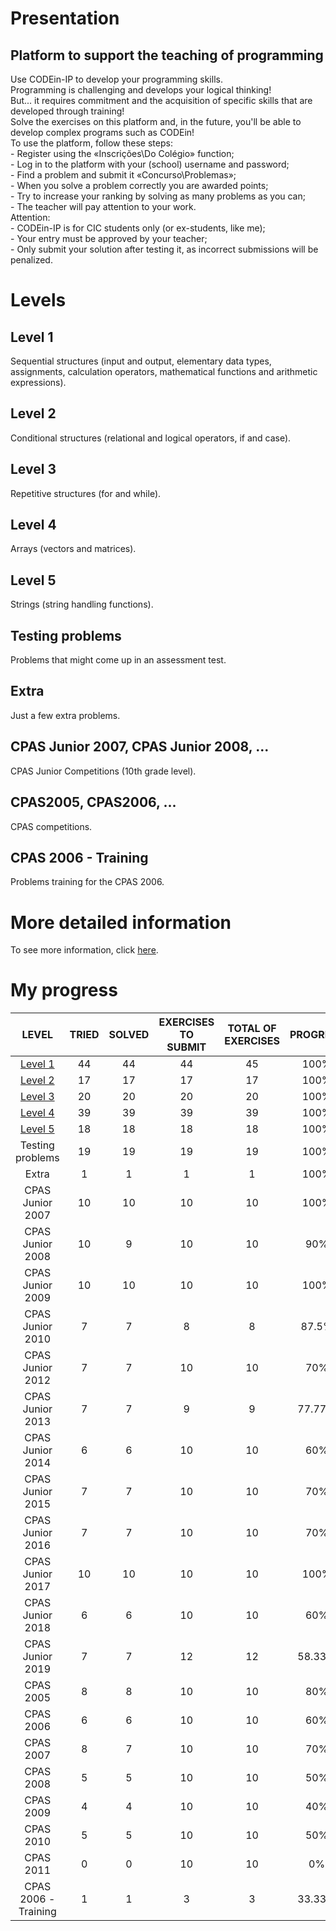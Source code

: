 # Presentation

## Platform to support the teaching of programming

<p>
	Use CODEin-IP to develop your programming skills.<br>
	Programming is challenging and develops your logical thinking!<br>
	But... it requires commitment and the acquisition of specific skills that are developed through training!<br>
	Solve the exercises on this platform and, in the future, you'll be able to develop complex programs such as CODEin!<br>
	To use the platform, follow these steps:<br>
	- Register using the «Inscrições\Do Colégio» function;<br>
	- Log in to the platform with your (school) username and password;<br>
	- Find a problem and submit it «Concurso\Problemas»;<br>
	- When you solve a problem correctly you are awarded points;<br>
	- Try to increase your ranking by solving as many problems as you can;<br>
	- The teacher will pay attention to your work.<br>
	Attention:<br>
	- CODEin-IP is for CIC students only (or ex-students, like me);<br>
	- Your entry must be approved by your teacher;<br>
	- Only submit your solution after testing it, as incorrect submissions will be penalized.
</p>

# Levels

## Level 1

<p>
	Sequential structures (input and output, elementary data types, assignments, calculation operators, mathematical functions and arithmetic expressions).
</p>

## Level 2

<p>
	Conditional structures (relational and logical operators, if and case).
</p>

## Level 3

<p>
	Repetitive structures (for and while).
</p>

## Level 4

<p>
	Arrays (vectors and matrices).
</p>

## Level 5

<p>
	Strings (string handling functions).
</p>

## Testing problems

<p>
	Problems that might come up in an assessment test.
</p>

## Extra

<p>
	Just a few extra problems.
</p>

## CPAS Junior 2007, CPAS Junior 2008, ...

<p>
	CPAS Junior Competitions (10th grade level).
</p>

## CPAS2005, CPAS2006, ...

<p>
	CPAS competitions.
</p>

## CPAS 2006 - Training

<p>
	Problems training for the CPAS 2006.
</p>

# More detailed information

<p>
	To see more information, click <a href="https://winhost.cic.pt/IP/">here</a>.
</p>

# My progress

<div align="center">
	<table style="text-align: center">
		<thead>
			<tr>
				<th>LEVEL</th>
				<th>TRIED</th>
				<th>SOLVED</th>
				<th>EXERCISES TO SUBMIT</th>
				<th>TOTAL OF EXERCISES</th>
				<th>PROGRESS</th>
			</tr>
		</thead>
		<tbody>
			<tr>
				<td>
					<a href="https://github.com/davidmonteiro03/Main/tree/main/CIC/winhost/nivel-1">Level 1</a>
				</td>
				<td>44</td>
				<td>44</td>
				<td>44</td>
				<td>45</td>
				<td>100%</td>
			</tr>
			<tr>
				<td>
					<a href="https://github.com/davidmonteiro03/Main/tree/main/CIC/winhost/nivel-2">Level 2</a>
				</td>
				<td>17</td>
				<td>17</td>
				<td>17</td>
				<td>17</td>
				<td>100%</td>
			</tr>
			<tr>
				<td>
					<a href="https://github.com/davidmonteiro03/Main/tree/main/CIC/winhost/nivel-3">Level 3</a>
				</td>
				<td>20</td>
				<td>20</td>
				<td>20</td>
				<td>20</td>
				<td>100%</td>
			</tr>
			<tr>
				<td>
					<a href="https://github.com/davidmonteiro03/Main/tree/main/CIC/winhost/nivel-4">Level 4</a>
				</td>
				<td>39</td>
				<td>39</td>
				<td>39</td>
				<td>39</td>
				<td>100%</td>
			</tr>
			<tr>
				<td>
					<a href="https://github.com/davidmonteiro03/Main/tree/main/CIC/winhost/nivel-5">Level 5</a>
				</td>
				<td>18</td>
				<td>18</td>
				<td>18</td>
				<td>18</td>
				<td>100%</td>
			</tr>
			<tr>
				<td>Testing problems</td>
				<td>19</td>
				<td>19</td>
				<td>19</td>
				<td>19</td>
				<td>100%</td>
			</tr>
			<tr>
				<td>Extra</td>
				<td>1</td>
				<td>1</td>
				<td>1</td>
				<td>1</td>
				<td>100%</td>
			</tr>
			<tr>
				<td>CPAS Junior 2007</td>
				<td>10</td>
				<td>10</td>
				<td>10</td>
				<td>10</td>
				<td>100%</td>
			</tr>
			<tr>
				<td>CPAS Junior 2008</td>
				<td>10</td>
				<td>9</td>
				<td>10</td>
				<td>10</td>
				<td>90%</td>
			</tr>
			<tr>
				<td>CPAS Junior 2009</td>
				<td>10</td>
				<td>10</td>
				<td>10</td>
				<td>10</td>
				<td>100%</td>
			</tr>
			<tr>
				<td>CPAS Junior 2010</td>
				<td>7</td>
				<td>7</td>
				<td>8</td>
				<td>8</td>
				<td>87.5%</td>
			</tr>
			<tr>
				<td>CPAS Junior 2012</td>
				<td>7</td>
				<td>7</td>
				<td>10</td>
				<td>10</td>
				<td>70%</td>
			</tr>
			<tr>
				<td>CPAS Junior 2013</td>
				<td>7</td>
				<td>7</td>
				<td>9</td>
				<td>9</td>
				<td>77.77%</td>
			</tr>
			<tr>
				<td>CPAS Junior 2014</td>
				<td>6</td>
				<td>6</td>
				<td>10</td>
				<td>10</td>
				<td>60%</td>
			</tr>
			<tr>
				<td>CPAS Junior 2015</td>
				<td>7</td>
				<td>7</td>
				<td>10</td>
				<td>10</td>
				<td>70%</td>
			</tr>
			<tr>
				<td>CPAS Junior 2016</td>
				<td>7</td>
				<td>7</td>
				<td>10</td>
				<td>10</td>
				<td>70%</td>
			</tr>
			<tr>
				<td>CPAS Junior 2017</td>
				<td>10</td>
				<td>10</td>
				<td>10</td>
				<td>10</td>
				<td>100%</td>
			</tr>
			<tr>
				<td>CPAS Junior 2018</td>
				<td>6</td>
				<td>6</td>
				<td>10</td>
				<td>10</td>
				<td>60%</td>
			</tr>
			<tr>
				<td>CPAS Junior 2019</td>
				<td>7</td>
				<td>7</td>
				<td>12</td>
				<td>12</td>
				<td>58.33%</td>
			</tr>
			<tr>
				<td>CPAS 2005</td>
				<td>8</td>
				<td>8</td>
				<td>10</td>
				<td>10</td>
				<td>80%</td>
			</tr>
			<tr>
				<td>CPAS 2006</td>
				<td>6</td>
				<td>6</td>
				<td>10</td>
				<td>10</td>
				<td>60%</td>
			</tr>
			<tr>
				<td>CPAS 2007</td>
				<td>8</td>
				<td>7</td>
				<td>10</td>
				<td>10</td>
				<td>70%</td>
			</tr>
			<tr>
				<td>CPAS 2008</td>
				<td>5</td>
				<td>5</td>
				<td>10</td>
				<td>10</td>
				<td>50%</td>
			</tr>
			<tr>
				<td>CPAS 2009</td>
				<td>4</td>
				<td>4</td>
				<td>10</td>
				<td>10</td>
				<td>40%</td>
			</tr>
			<tr>
				<td>CPAS 2010</td>
				<td>5</td>
				<td>5</td>
				<td>10</td>
				<td>10</td>
				<td>50%</td>
			</tr>
			<tr>
				<td>CPAS 2011</td>
				<td>0</td>
				<td>0</td>
				<td>10</td>
				<td>10</td>
				<td>0%</td>
			</tr>
			<tr>
				<td>CPAS 2006 - Training</td>
				<td>1</td>
				<td>1</td>
				<td>3</td>
				<td>3</td>
				<td>33.33%</td>
			</tr>
		</tbody>
	</table>
</div>
